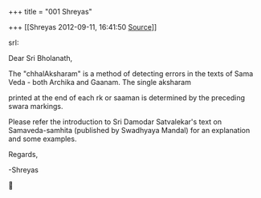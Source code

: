 +++
title = "001 Shreyas"

+++
[[Shreyas	2012-09-11, 16:41:50 [Source](https://groups.google.com/g/bvparishat/c/JJgvqWlhTpM)]]



srI:

  

Dear Sri Bholanath,

  

The "chhalAksharam" is a method of detecting errors in the texts of Sama Veda - both Archika and Gaanam. The single aksharam

printed at the end of each rk or saaman is determined by the preceding swara markings.

  

Please refer the introduction to Sri Damodar Satvalekar's text on Samaveda-samhita (published by Swadhyaya Mandal) for an explanation and some examples.

  

Regards,

-Shreyas



